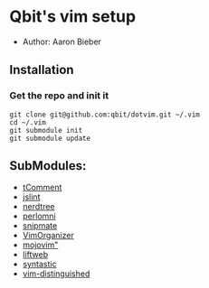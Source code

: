 # Qbit's vim setup

- Author: Aaron Bieber

## Installation

### Get the repo and init it

	git clone git@github.com:qbit/dotvim.git ~/.vim
	cd ~/.vim
	git submodule init
	git submodule update

## SubModules:

- [tComment](http://github.com/vim-scripts/tComment)
- [jslint](https://github.com/hallettj/jslint.vim)
- [nerdtree](https://github.com/scrooloose/nerdtree)
- [perlomni](https://github.com/c9s/perlomni.vim)
- [snipmate](https://github.com/msanders/snipmate.vim)
- [VimOrganizer](https://github.com/hsitz/VimOrganizer)
- [mojovim"](https://github.com/yko/mojo.vim)
- [liftweb](https://github.com/Shadowfiend/liftweb-vim)
- [syntastic]( https://github.com/scrooloose/syntastic/)
- [vim-distinguished](https://github.com/Lokaltog/vim-distinguished)
